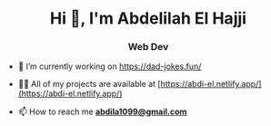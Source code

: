 <h1 align="center">Hi 👋, I'm Abdelilah El Hajji</h1>
<h3 align="center">Web Dev </h3> 

- 🔭 I’m currently working on https://dad-jokes.fun/

- 👨‍💻 All of my projects are available at [https://abdi-el.netlify.app/](https://abdi-el.netlify.app/)

- 📫 How to reach me **abdila1099@gmail.com**
